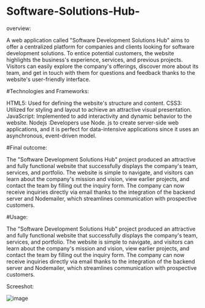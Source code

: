 # Software-Solutions-Hub-

overview:

A web application called "Software Development Solutions Hub" aims to offer a centralized platform for companies and clients looking for software development solutions. To entice potential customers, the website highlights the business's experience, services, and previous projects. Visitors can easily explore the company's offerings, discover more about its team, and get in touch with them for questions and feedback thanks to the website's user-friendly interface. 

#Technologies and Frameworks:

HTML5: Used for defining the website's structure and content.
CSS3: Utilized for styling and layout to achieve an attractive visual presentation.
JavaScript: Implemented to add interactivity and dynamic behavior to the website.
Nodejs :Developers use Node. js to create server-side web applications, and it is perfect for data-intensive applications since it uses an asynchronous, event-driven model.

#Final outcome:

The "Software Development Solutions Hub" project produced an attractive and fully functional website that successfully displays the company's team, services, and portfolio. The website is simple to navigate, and visitors can learn about the company's mission and vision, view earlier projects, and contact the team by filling out the inquiry form. The company can now receive inquiries directly via email thanks to the integration of the backend server and Nodemailer, which streamlines communication with prospective customers.

#Usage:

The "Software Development Solutions Hub" project produced an attractive and fully functional website that successfully displays the company's team, services, and portfolio. The website is simple to navigate, and visitors can learn about the company's mission and vision, view earlier projects, and contact the team by filling out the inquiry form. The company can now receive inquiries directly via email thanks to the integration of the backend server and Nodemailer, which streamlines communication with prospective customers.

Screeshot:

![image](https://github.com/krajora322/Software-Solutions-Hub-/assets/83367556/7d92a1e2-9ef7-4f1b-bfbb-65f56d824034)

